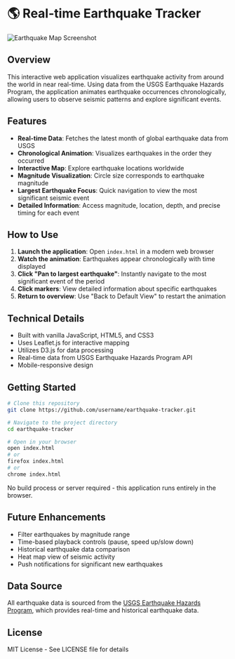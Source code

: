 # 🌎 Real-time Earthquake Tracker

![Earthquake Map Screenshot](/screenshot_1.png)

## Overview

This interactive web application visualizes earthquake activity from around the world in near real-time. Using data from the USGS Earthquake Hazards Program, the application animates earthquake occurrences chronologically, allowing users to observe seismic patterns and explore significant events.

## Features

- **Real-time Data**: Fetches the latest month of global earthquake data from USGS
- **Chronological Animation**: Visualizes earthquakes in the order they occurred
- **Interactive Map**: Explore earthquake locations worldwide
- **Magnitude Visualization**: Circle size corresponds to earthquake magnitude
- **Largest Earthquake Focus**: Quick navigation to view the most significant seismic event
- **Detailed Information**: Access magnitude, location, depth, and precise timing for each event

## How to Use

1. **Launch the application**: Open `index.html` in a modern web browser
2. **Watch the animation**: Earthquakes appear chronologically with time displayed
3. **Click "Pan to largest earthquake"**: Instantly navigate to the most significant event of the period
4. **Click markers**: View detailed information about specific earthquakes
5. **Return to overview**: Use "Back to Default View" to restart the animation

## Technical Details

- Built with vanilla JavaScript, HTML5, and CSS3
- Uses Leaflet.js for interactive mapping
- Utilizes D3.js for data processing
- Real-time data from USGS Earthquake Hazards Program API
- Mobile-responsive design

## Getting Started

```bash
# Clone this repository
git clone https://github.com/username/earthquake-tracker.git

# Navigate to the project directory
cd earthquake-tracker

# Open in your browser
open index.html
# or
firefox index.html
# or
chrome index.html
```

No build process or server required - this application runs entirely in the browser.

## Future Enhancements

- Filter earthquakes by magnitude range
- Time-based playback controls (pause, speed up/slow down)
- Historical earthquake data comparison
- Heat map view of seismic activity
- Push notifications for significant new earthquakes

## Data Source

All earthquake data is sourced from the [USGS Earthquake Hazards Program](https://earthquake.usgs.gov/), which provides real-time and historical earthquake data.

## License

MIT License - See LICENSE file for details
